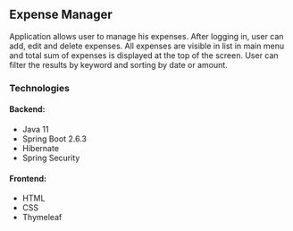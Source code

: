 ## Expense Manager

Application allows user to manage his expenses. After logging in, user can add, edit and delete expenses. 
All expenses are visible in list in main menu and total sum of expenses is displayed at the top of the screen. 
User can filter the results by keyword and sorting by date or amount.
### Technologies

#### Backend: 
- Java 11
- Spring Boot 2.6.3
- Hibernate
- Spring Security
#### Frontend: 
- HTML
- CSS
- Thymeleaf





